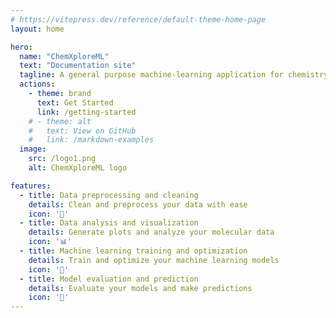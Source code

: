 ```yaml
---
# https://vitepress.dev/reference/default-theme-home-page
layout: home

hero:
  name: "ChemXploreML"
  text: "Documentation site"
  tagline: A general purpose machine-learning application for chemistry
  actions:
    - theme: brand
      text: Get Started
      link: /getting-started
    # - theme: alt
    #   text: View on GitHub
    #   link: /markdown-examples
  image:
    src: /logo1.png
    alt: ChemXploreML logo

features:
  - title: Data preprocessing and cleaning
    details: Clean and preprocess your data with ease
    icon: '🧹'
  - title: Data analysis and visualization
    details: Generate plots and analyze your molecular data
    icon: '📊'
  - title: Machine learning training and optimization
    details: Train and optimize your machine learning models
    icon: '🤖'
  - title: Model evaluation and prediction
    details: Evaluate your models and make predictions
    icon: '🔮'
---
```


